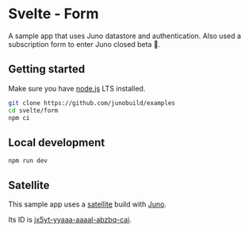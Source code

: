# Svelte - Form

A sample app that uses Juno datastore and authentication. Also used a subscription form to enter Juno closed beta 🤪.

## Getting started

Make sure you have [node.js](https://nodejs.org) LTS installed.

```bash
git clone https://github.com/junobuild/examples
cd svelte/form
npm ci
```

## Local development

```
npm run dev
```

## Satellite

This sample app uses a [satellite](https://juno.build/docs/terminology#satellite) build with [Juno](https://juno.build).

Its ID is [jx5yt-yyaaa-aaaal-abzbq-cai](https://jx5yt-yyaaa-aaaal-abzbq-cai.ic0.app).
